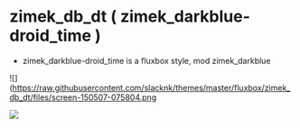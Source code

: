# zimek_db_dt ( zimek_darkblue-droid_time )
* zimek_darkblue-droid_time is a fluxbox style, mod zimek_darkblue

![](https://raw.githubusercontent.com/slacknk/themes/master/fluxbox/zimek_db_dt/files/screen-150507-075804.png

![](https://raw.githubusercontent.com/slacknk/themes/fluxbox/zimek_db_dt/files/screen-150719-025057.jpg)
